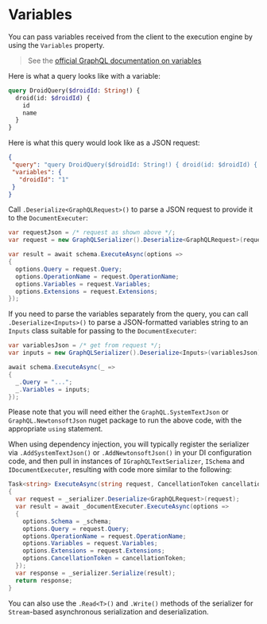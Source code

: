 # Variables

You can pass variables received from the client to the execution engine by using the `Variables` property.

> See the [official GraphQL documentation on variables](http://graphql.org/learn/queries/#variables)

Here is what a query looks like with a variable:

```graphql
query DroidQuery($droidId: String!) {
  droid(id: $droidId) {
    id
    name
  }
}
```

Here is what this query would look like as a JSON request:

```json
{
 "query": "query DroidQuery($droidId: String!) { droid(id: $droidId) { id name } }",
 "variables": {
   "droidId": "1"
 }
}
```

Call `.Deserialize<GraphQLRequest>()` to parse a JSON request to provide it to the `DocumentExecuter`:

```csharp
var requestJson = /* request as shown above */;
var request = new GraphQLSerializer().Deserialize<GraphQLRequest>(requestJson);

var result = await schema.ExecuteAsync(options =>
{
  options.Query = request.Query;
  options.OperationName = request.OperationName;
  options.Variables = request.Variables;
  options.Extensions = request.Extensions;
});
```

If you need to parse the variables separately from the query, you can call `.Deserialize<Inputs>()` to parse
a JSON-formatted variables string to an `Inputs` class suitable for passing to the `DocumentExecuter`:

```csharp
var variablesJson = /* get from request */;
var inputs = new GraphQLSerializer().Deserialize<Inputs>(variablesJson);

await schema.ExecuteAsync(_ =>
{
  _.Query = "...";
  _.Variables = inputs;
});
```

Please note that you will need either the `GraphQL.SystemTextJson` or `GraphQL.NewtonsoftJson` nuget package
to run the above code, with the appropriate `using` statement.

When using dependency injection, you will typically register the serializer via `.AddSystemTextJson()` or
`.AddNewtonsoftJson()` in your DI configuration code, and then pull in instances of `IGraphQLTextSerializer`,
`ISchema` and `IDocumentExecuter`, resulting with code more similar to the following:

```csharp
Task<string> ExecuteAsync(string request, CancellationToken cancellationToken = default)
{
  var request = _serializer.Deserialize<GraphQLRequest>(request);
  var result = await _documentExecuter.ExecuteAsync(options =>
  {
    options.Schema = _schema;
    options.Query = request.Query;
    options.OperationName = request.OperationName;
    options.Variables = request.Variables;
    options.Extensions = request.Extensions;
    options.CancellationToken = cancellationToken;
  });
  var response = _serializer.Serialize(result);
  return response;
}
```

You can also use the `.Read<T>()` and `.Write()` methods of the serializer for `Stream`-based asynchronous
serialization and deserialization.
